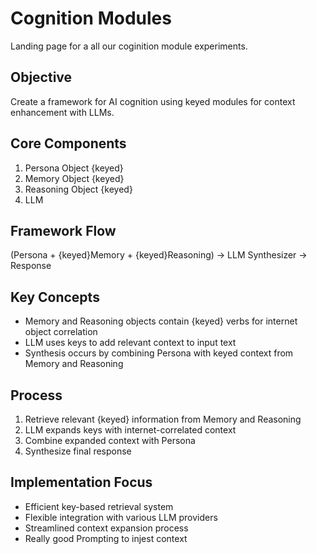 # Cognition Modules

Landing page for a all our coginition module experiments.

## Objective
Create a framework for AI cognition using keyed modules for context enhancement with LLMs.

## Core Components
1. Persona Object {keyed}
2. Memory Object {keyed}
3. Reasoning Object {keyed}
4. LLM

## Framework Flow
(Persona + {keyed}Memory + {keyed}Reasoning) → LLM Synthesizer → Response

## Key Concepts
- Memory and Reasoning objects contain {keyed} verbs for internet object correlation
- LLM uses keys to add relevant context to input text
- Synthesis occurs by combining Persona with keyed context from Memory and Reasoning

## Process
1. Retrieve relevant {keyed} information from Memory and Reasoning
2. LLM expands keys with internet-correlated context
3. Combine expanded context with Persona
4. Synthesize final response

## Implementation Focus
- Efficient key-based retrieval system
- Flexible integration with various LLM providers
- Streamlined context expansion process
- Really good Prompting to injest context